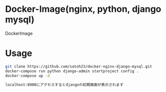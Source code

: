 # Docker-Image(nginx, python, django mysql)

DockerImage

# Usage

```bash
git clone https://github.com/satoh23/docker-nginx-django-mysql.git
docker-compose run python django-admin startproject config .
docker-compose up -d

localhost:8000にアクセスするとdjangoの初期画面が表示されます
```
